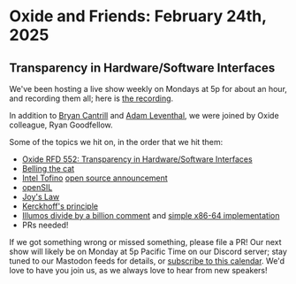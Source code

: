 # Oxide and Friends: February 24th, 2025

## Transparency in Hardware/Software Interfaces

We've been hosting a live show weekly on Mondays at 5p for about an hour,
and recording them all; here is
[the recording](https://youtu.be/6HcBFB6wUlQ).

In addition to
[Bryan Cantrill](https://bsky.app/profile/bcantrill.bsky.social) and
[Adam Leventhal](https://bsky.app/profile/ahl.bsky.social),
we were joined by Oxide colleague, Ryan Goodfellow.

Some of the topics we hit on, in the order that we hit them:

- [Oxide RFD 552: Transparency in Hardware/Software Interfaces](https://rfd.shared.oxide.computer/rfd/0552)
- [Belling the cat](https://en.wikipedia.org/wiki/Belling_the_Cat)
- [Intel Tofino](https://www.intel.com/content/www/us/en/products/details/network-io/intelligent-fabric-processors/tofino.html) [open source announcement](https://p4.org/intels-tofino-p4-software-is-now-open-source/)
- [openSIL](https://github.com/openSIL/openSIL)
- [Joy's Law](https://en.wikipedia.org/wiki/Joy%27s_law_(management))
- [Kerckhoff's principle](https://en.wikipedia.org/wiki/Kerckhoffs's_principle)
- [Illumos divide by a billion comment](https://github.com/illumos/illumos-gate/blob/52698d928af9d4b9fd568a54d3d19277ed43a9e0/usr/src/uts/common/os/timers.c#L978-L1171) and [simple x86-64 implementation](https://github.com/illumos/illumos-gate/blob/52698d928af9d4b9fd568a54d3d19277ed43a9e0/usr/src/uts/common/os/timers.c#L1176-L1182)
- PRs needed!

If we got something wrong or missed something, please file a PR!
Our next show will likely be on Monday at 5p Pacific Time on our Discord
server; stay tuned to our Mastodon feeds for details, or [subscribe to this
calendar](https://calendar.google.com/calendar/ical/c_318925f4185aa71c4524d0d6127f31058c9e21f29f017d48a0fca6f564969cd0%40group.calendar.google.com/public/basic.ics).
We'd love to have you join us, as we always love to hear from new speakers!

